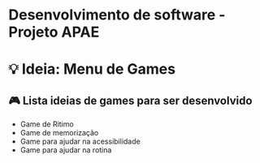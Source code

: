 # Desenvolvimento de software - Projeto APAE

# 💡  Ideia: Menu de Games

## 🎮 Lista ideias de games para ser desenvolvido
* Game de Ritimo
* Game de memorização
* Game para ajudar na acessibilidade
* Game para ajudar na rotina  
#

